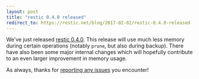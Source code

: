 ```yaml
---
layout: post
title: "restic 0.4.0 released"
redirect_to: https://restic.net/blog/2017-02-02/restic-0.4.0-released
---
```


We've just released [restic 0.4.0](https://github.com/restic/restic/releases/tag/v0.4.0). This release will use much less memory during certain operations (notably `prune`, but also during backup). There have also been some major internal changes which will hopefully contribute to an even larger improvement in memory usage.

As always, thanks for [reporting any issues](https://github.com/restic/restic/issues/new) you encounter!
